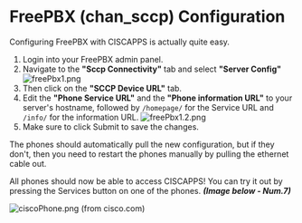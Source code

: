 # FreePBX (chan_sccp) Configuration

Configuring FreePBX with CISCAPPS is actually quite easy.

1) Login into your FreePBX admin panel.
2) Navigate to the **"Sccp Connectivity"** tab and select **"Server Config"**
   ![freePbx1.png](/freePbx1.png)
3) Then click on the **"SCCP Device URL"** tab.
4) Edit the **"Phone Service URL"** and the **"Phone information URL"** to your 
   server's hostname, followed by `/homepage/` for the Service URL and `/info/`
   for the information URL. ![freePbx1.2.png](/freePbx1.2.png)
5) Make sure to click Submit to save the changes.

The phones should automatically pull the new configuration, but if they don't,
then you need to restart the phones manually by pulling the ethernet cable out.

All phones should now be able to access CISCAPPS! You can try it out by pressing
the Services button on one of the phones. **_(Image below - Num.7)_**

![ciscoPhone.png](/ciscoPhone.png)
(from cisco.com)